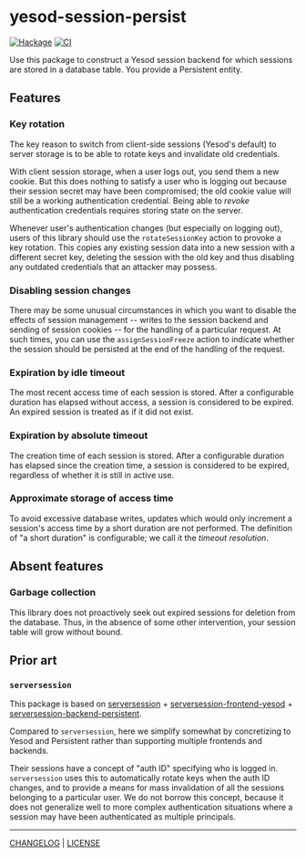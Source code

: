# yesod-session-persist

[![Hackage](https://img.shields.io/hackage/v/yesod-session-persist.svg?style=flat)](https://hackage.haskell.org/package/yesod-session-persist)
[![CI](https://github.com/freckle/yesod-session-persist/actions/workflows/ci.yml/badge.svg)](https://github.com/freckle/yesod-session-persist/actions/workflows/ci.yml)

Use this package to construct a Yesod session backend for which sessions are
stored in a database table. You provide a Persistent entity.

## Features

### Key rotation

The key reason to switch from client-side sessions (Yesod's default) to server storage
is to be able to rotate keys and invalidate old credentials.

With client session storage, when a user logs out, you send them a new cookie.
But this does nothing to satisfy a user who is logging out because their session secret may
have been compromised; the old cookie value will still be a working authentication credential.
Being able to _revoke_ authentication credentials requires storing state on the server.

Whenever user's authentication changes (but especially on logging out), users of this library
should use the `rotateSessionKey` action to provoke a key rotation.
This copies any existing session data into a new session with a different secret key,
deleting the session with the old key and thus disabling any outdated credentials that
an attacker may possess.

### Disabling session changes

There may be some unusual circumstances in which you want to disable the effects of session
management -- writes to the session backend and sending of session cookies -- for the
handling of a particular request.
At such times, you can use the `assignSessionFreeze` action to indicate whether the
session should be persisted at the end of the handling of the request.

### Expiration by idle timeout

The most recent access time of each session is stored. After a configurable duration has
elapsed without access, a session is considered to be expired. An expired session is treated
as if it did not exist.

### Expiration by absolute timeout

The creation time of each session is stored. After a configurable duration has elapsed since
the creation time, a session is considered to be expired, regardless of whether it is still
in active use.

### Approximate storage of access time

To avoid excessive database writes, updates which would only increment a session's access
time by a short duration are not performed.
The definition of "a short duration" is configurable; we call it the _timeout resolution_.

## Absent features

### Garbage collection

This library does not proactively seek out expired sessions for deletion from the database.
Thus, in the absence of some other intervention, your session table will grow without bound.

## Prior art

### `serversession`

This package is based on
[serversession](https://hackage.haskell.org/package/serversession) +
[serversession-frontend-yesod](https://hackage.haskell.org/package/serversession-frontend-yesod) +
[serversession-backend-persistent](https://hackage.haskell.org/package/serversession-backend-persistent).

Compared to `serversession`, here we simplify somewhat by concretizing to Yesod and
Persistent rather than supporting multiple frontends and backends.

Their sessions have a concept of "auth ID" specifying who is logged in.
`serversession` uses this to automatically rotate keys when the auth ID changes, and
to provide a means for mass invalidation of all the sessions belonging to a particular user.
We do not borrow this concept, because it does not generalize well to more complex
authentication situations where a session may have been authenticated as multiple principals.

---

[CHANGELOG](./CHANGELOG.md) | [LICENSE](./LICENSE)
